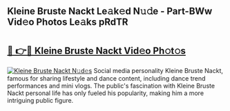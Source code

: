 ## Kleine Bruste Nackt Le𝚊k𝚎d N𝚞𝚍e - Part-BWw Vid𝚎o Photos Le𝚊ks pRdTR

# <h2><a href="http://fb3g59p.evod.top/?m=Kleine+Bruste+Nackt">🔗 👉🔴 Kleine Bruste Nackt Vid𝚎o Ph𝚘t𝚘s</a></h2>

[![Kleine Bruste Nackt N𝚞d𝚎s](https://i.imgur.com/8V9OHl7.gif)](http://fb3g59p.evod.top/?m=Kleine+Bruste+Nackt)
Social media personality Kleine Bruste Nackt, famous for sharing lifestyle and dance content, including dance trend performances and mini vlogs. The public's fascination with Kleine Bruste Nackt personal life has only fueled his popularity, making him a more intriguing public figure. 
